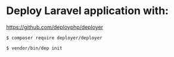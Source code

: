 # Deploy Laravel application with:

https://github.com/deployphp/deployer

<code>$ composer require deployer/deployer</code>

<code>$ vendor/bin/dep init</code>

